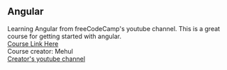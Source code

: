 ## Angular
Learning Angular from freeCodeCamp's youtube channel. This is a great course for getting started with angular.   
[Course Link Here](https://youtu.be/2OHbjep_WjQ)   
Course creator: Mehul   
[Creator's youtube channel](https://www.youtube.com/channel/UCJUmE61LxhbhudzUugHL2wQ)   
